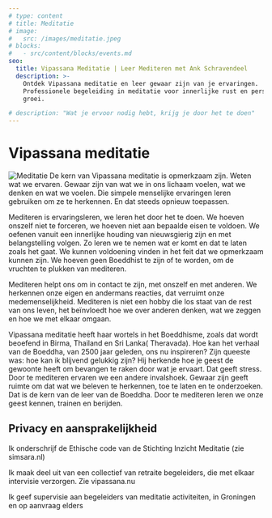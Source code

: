 ```yaml
---
# type: content
# title: Meditatie
# image:
#   src: /images/meditatie.jpeg
# blocks:
#   - src/content/blocks/events.md
seo:
  title: Vipassana Meditatie | Leer Mediteren met Ank Schravendeel
  description: >-
    Ontdek Vipassana meditatie en leer gewaar zijn van je ervaringen.
    Professionele begeleiding in meditatie voor innerlijke rust en persoonlijke
    groei.

# description: "Wat je ervoor nodig hebt, krijg je door het te doen"
---
```


# Vipassana meditatie

![Meditatie](/images/meditatie.jpeg)
De kern van Vipassana meditatie is opmerkzaam zijn. Weten wat we ervaren. Gewaar zijn van wat we in ons lichaam voelen, wat we denken en wat we voelen. Die simpele menselijke ervaringen leren gebruiken om ze te herkennen. En dat steeds opnieuw toepassen.

Mediteren is ervaringsleren, we leren het door het te doen. We hoeven onszelf niet te forceren, we hoeven niet aan bepaalde eisen te voldoen. We oefenen vanuit een innerlijke houding van nieuwsgierig zijn en met belangstelling volgen. Zo leren we te nemen wat er komt en dat te laten zoals het gaat. We kunnen voldoening vinden in het feit dat we opmerkzaam kunnen zijn. We hoeven geen Boeddhist te zijn of te worden, om de vruchten te plukken van mediteren.

Mediteren helpt ons om in contact te zijn, met onszelf en met anderen. We herkennen onze eigen en andermans reacties, dat verruimt onze medemenselijkheid. Mediteren is niet een hobby die los staat van de rest van ons leven, het beïnvloedt hoe we over anderen denken, wat we zeggen en hoe we met elkaar omgaan.

Vipassana meditatie heeft haar wortels in het Boeddhisme, zoals dat wordt beoefend in Birma, Thailand en Sri Lanka( Theravada). Hoe kan het verhaal van de Boeddha, van 2500 jaar geleden, ons nu inspireren? Zijn queeste was: hoe kan ik blijvend gelukkig zijn? Hij herkende hoe je geest de gewoonte heeft om bevangen te raken door wat je ervaart. Dat geeft stress. Door te mediteren ervaren we een andere invalshoek. Gewaar zijn geeft ruimte om dat wat we beleven te herkennen, toe te laten en te onderzoeken. Dat is de kern van de leer van de Boeddha. Door te mediteren leren we onze geest kennen, trainen en berijden.

## Privacy en aansprakelijkheid

Ik onderschrijf de Ethische code van de Stichting Inzicht Meditatie (zie simsara.nl)

Ik maak deel uit van een collectief van retraite begeleiders, die met elkaar intervisie verzorgen. Zie vipassana.nu

Ik geef supervisie aan begeleiders van meditatie activiteiten, in Groningen en op aanvraag elders
